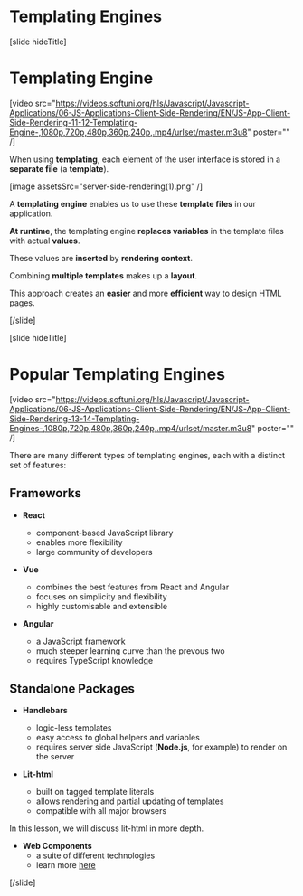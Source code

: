 # Templating Engines
[slide hideTitle]

# Templating Engine

[video src="https://videos.softuni.org/hls/Javascript/Javascript-Applications/06-JS-Applications-Client-Side-Rendering/EN/JS-App-Client-Side-Rendering-11-12-Templating-Engine-,1080p,720p,480p,360p,240p,.mp4/urlset/master.m3u8" poster="" /]

When using **templating**, each element of the user interface is stored in a **separate file** (a **template**).

[image assetsSrc="server-side-rendering(1).png" /]

A **templating engine** enables us to use these **template files** in our application. 

**At runtime**, the templating engine **replaces variables** in the template files with actual **values**.

These values are **inserted** by **rendering context**.

Combining **multiple templates** makes up a **layout**.

This approach creates an **easier** and more **efficient** way to design HTML pages.

[/slide]

[slide hideTitle]

# Popular Templating Engines

[video src="https://videos.softuni.org/hls/Javascript/Javascript-Applications/06-JS-Applications-Client-Side-Rendering/EN/JS-App-Client-Side-Rendering-13-14-Templating-Engines-,1080p,720p,480p,360p,240p,.mp4/urlset/master.m3u8" poster="" /]

There are many different types of templating engines, each with a distinct set of features:

## Frameworks  

- **React**
    * component-based JavaScript library
    * enables more flexibility
    * large community of developers

- **Vue**
    * combines the best features from React and Angular
    * focuses on simplicity and flexibility
    * highly customisable and extensible

- **Angular**
    * a JavaScript framework
    * much steeper learning curve than the prevous two
    * requires TypeScript knowledge


## Standalone Packages

- **Handlebars**
    * logic\-less templates
    * easy access to global helpers and variables
    * requires server side JavaScript \(**Node.js**, for example\) to render on the server

- **Lit-html**
    * built on tagged template literals
    * allows rendering and partial updating of templates
    * compatible with all major browsers

In this lesson, we will discuss lit-html in more depth.

- **Web Components**
    * a suite of different technologies
    * learn more [here](https://developer.mozilla.org/en-US/docs/Web/Web_Components)

[/slide]
